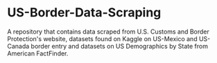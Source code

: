 # US-Border-Data-Scraping
A repository that contains data scraped from U.S. Customs and Border Protection's website, datasets found on Kaggle on US-Mexico and US-Canada border entry and datasets on US Demographics by State from American FactFinder.
